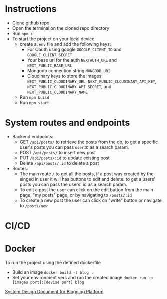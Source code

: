 # Instructions
- Clone github repo
- Open the terminal on the cloned repo directory
- Run `npm i`
- To start the project on your local device:
    - create a`.env` file and add the following keys:
        - For Oauth using google `GOOGLE_CLIENT_ID` and `GOOGLE_CLIENT_SECRET`
        - Your base url for the auth `NEXTAUTH_URL` and `NEXT_PUBLIC_BASE_URL`
        - Mongodb connection string `MONGODB_URI`
        - Cloudinary keys to store the images: `NEXT_PUBLIC_CLOUDINARY_URL`, `NEXT_PUBLIC_CLOUDINARY_API_KEY`, `NEXT_PUBLIC_CLOUDINARY_API_SECRET`, and `NEXT_PUBLIC_CLOUDINARY_NAME`
    - Run `npm build`
    - Run `npm start`

# System routes and endpoints
- Backend endpoints:
    - GET `/api/posts/` to retrieve the posts from the db, to get a specific user's posts you can pass `userID` as a search param.
    - POST `/api/posts/` to insert new post
    - PUT `/api/posts/:id` to update existing post
    - Delete `/api/posts/:id` to delete a post
- Routes:
    - The main route `/` to get all the posts, if a post was created by the singed in user it will has buttons to edit and delete. to get a users' posts you can pass the users' id as a search param.
    - To edit a post the user can click on the edit button from the main page, "my posts" page, or by navigating to `/posts/:id`
    - To create a new post the user can click on "write" button or navigate to `/posts/new`

# CI/CD


# Docker
To run the project using the defined dockerfile
- Build an image `docker build -t blog .`
- Set your environment vers and run the created image `docker run -p [images port]:[devise port] blog`

[System Design Document for Blogging Platform](https://docs.google.com/document/d/1Z_IvwxkQhvxWSLE50mGoEQZHvyqzAkF2hI4PCXGKknU/edit?usp=sharing)
